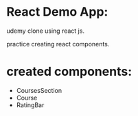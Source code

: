# React Demo App:

udemy clone using react js.

practice creating react components.

# created components:

- CoursesSection
- Course
- RatingBar
